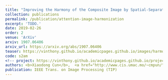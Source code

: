 ```yaml
---
title: "Improving the Harmony of the Composite Image by Spatial-Separated Attention Module"
collection: publications
permalink: /publication/attention-image-harmonization
excerpt: 'TODO.'
date: 2019-02-26
order: 2
venue: 'ArXiv'
arxiv: 1907.06406
arxiv_url: https://arxiv.org/abs/1907.06406
teaser: https://vinthony.github.io/academicpages.github.io/images/harmonization.gif
code: s2am
<!-- project: https://vinthony.github.io/academicpages.github.io/projects/rasc.html -->
authors: <b>Xiaodong Cun</b>,  <a href="http://www.cis.umac.mo/~cmpun/">Chi-Man Pun</a>
publication: IEEE Trans. on Image Processing (TIP)
---
```


<!-- This paper is about the number 3. The number 4 is left for future work. -->

<!-- [Download paper here](http://academicpages.github.io/files/paper3.pdf) -->

